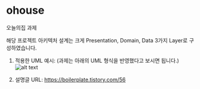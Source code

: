 # ohouse
오늘의집 과제

해당 프로젝트 아키텍처 설계는 크게 Presentation, Domain, Data 3가지 Layer로 구성하였습니다. 

1. 적용한 UML 예시: (과제는 아래의 UML 형식을 반영했다고 보시면 됩니다.) 
![alt text](https://blog.kakaocdn.net/dn/GfbOx/btqIkvpFMFH/lECkSArlIiu1NU892sg101/img.png)

2. 설명글 URL: 
https://boilerplate.tistory.com/56
